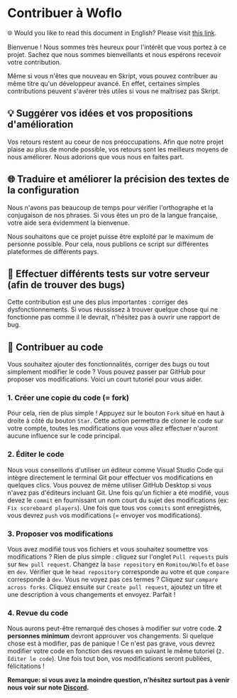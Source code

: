# Contribuer à Woflo
🌐 Would you like to read this document in English? Please visit [this link](https://github.com/Romitou/Wolfo/blob/master/CONTRIBUTING.md).

Bienvenue ! Nous sommes très heureux pour l'intérêt que vous portez à ce projet.
Sachez que nous sommes bienveillants et nous espérons recevoir votre contribution.
 
Même si vous n'êtes que nouveau en Skript, vous pouvez contribuer au même titre qu'un développeur avancé.
En effet, certaines simples contributions peuvent s'avérer très utiles si vous ne maîtrisez pas Skript.

## 💡 Suggérer vos idées et vos propositions d'amélioration
Vos retours restent au coeur de nos préoccupations. Afin que notre projet plaise au plus de monde possible, vos retours sont les meilleurs moyens de nous améliorer. Nous adorions que vous nous en faites part.

## 🌐 Traduire et améliorer la précision des textes de la configuration
Nous n'avons pas beaucoup de temps pour vérifier l'orthographe et la conjugaison de nos phrases. Si vous êtes un pro de la langue française, votre aide sera évidemment la bienvenue.

Nous souhaitons que ce projet puisse être exploité par le maximum de personne possible. Pour cela, nous publions ce script sur différentes plateformes de différents pays.

## 🐛 Effectuer différents tests sur votre serveur (afin de trouver des bugs)
Cette contribution est une des plus importantes : corriger des dysfonctionnements. Si vous réussissez à trouver quelque chose qui ne fonctionne pas comme il le devrait, n'hésitez pas à ouvrir une rapport de bug.

## 👥 Contribuer au code
Vous souhaitez ajouter des fonctionnalités, corriger des bugs ou tout simplement modifier le code ? Vous pouvez passer par GitHub pour proposer vos modifications. Voici un court tutoriel pour vous aider.

### 1. Créer une copie du code (= fork)
Pour cela, rien de plus simple ! Appuyez sur le bouton `Fork` situé en haut à droite à côté du bouton `Star`. Cette action permettra de cloner le code sur votre compte, toutes les modifications que vous allez effectuer n'auront aucune influence sur le code principal.

### 2. Éditer le code
Nous vous conseillons d'utiliser un éditeur comme Visual Studio Code qui intègre directement le terminal Git pour effectuer vos modifications en quelques clics. Vous pouvez de même utiliser GitHub Desktop si vous n'avez pas d'éditeurs incluant Git. Une fois qu'un fichier a été modifié, vous devez le `commit` en fournissant un nom court du sujet des modifications (ex: `Fix scoreboard players`). Une fois que tous vos `commits` sont enregistrés, vous devrez `push` vos modifications (= envoyer vos modifications).

### 3. Proposer vos modifications
Vous avez modifié tous vos fichiers et vous souhaitez soumettre vos modifications ? Rien de plus simple : cliquez sur l'onglet `Pull requests` puis sur `New pull request`. Changez la `base repository` en `Romitou/Wolfo` et `base` en `dev`. Vérifier que le `head repository` corresponde au votre et que `compare` corresponde à `dev`. Vous ne voyez pas ces termes ? Cliquez sur `compare across forks`. Cliquez ensuite sur `Create pull request`, ajoutez un titre et une description à vous changements et envoyez. Parfait !

### 4. Revue du code
Nous aurons peut-être remarqué des choses à modifier sur votre code. **2 personnes minimum** devront approuver vos changements. Si quelque chose est à modifier, pas de panique ! Ce n'est pas grave, vous devrez modifier votre code en fonction des revues en suivant le même tutoriel (`2. Éditer le code`). Une fois tout bon, vos modifications seront publiées, félicitations !

**Remarque: si vous avez la moindre question, n'hésitez surtout pas à venir nous voir sur note [Discord](https://discord.gg/37nvkpk).**